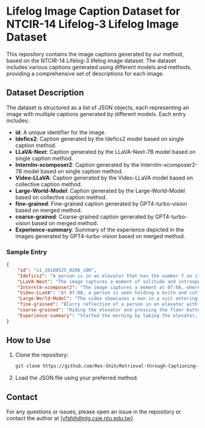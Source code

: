 # Lifelog Image Caption Dataset for NTCIR-14 Lifelog-3 Lifelog Image Dataset

This repository contains the image captions generated by our method, based on the NTCIR-14 Lifelog-3 lifelog image dataset. The dataset includes various captions generated using different models and methods, providing a comprehensive set of descriptions for each image.

## Dataset Description

The dataset is structured as a list of JSON objects, each representing an image with multiple captions generated by different models. Each entry includes:

- **id**: A unique identifier for the image.
- **Idefics2**: Caption generated by the Idefics2 model based on single caption method.
- **LLaVA-Next**: Caption generated by the LLaVA-Next-7B model based on single caption method.
- **Internlm-xcomposer2**: Caption generated by the Internlm-xcomposer2-7B model based on single caption method.
- **Video-LLaVA**: Caption generated by the Video-LLaVA model based on collective caption method.
- **Large-World-Model**: Caption generated by the Large-World-Model based on collective caption method.
- **fine-grained**: Fine-grained caption generated by GPT4-turbo-vision based on merged method.
- **coarse-grained**: Coarse-grained caption generated by GPT4-turbo-vision based on merged method.
- **Experience-summary**: Summary of the experience depicted in the images generated by GPT4-turbo-vision based on merged method.

### Sample Entry

```json
{
    "id": "u1_20180525_0208_i00",
    "Idefics2": "A person is in an elevator that has the number 7 on it.",
    "LLaVA-Next": "The image captures a moment of solitude and introspection in a modern, well-lit elevator. The person, dressed in a crisp white shirt, stands alone, their reflection mirrored in the elevator's polished surface. The elevator's interior is sleek and minimalist, with a blue carpet underfoot and a yellow accent wall adding a pop of color. The time on the elevator reads 07:08, suggesting it's early morning or late evening. The individual appears to be in a state of quiet contemplation, perhaps reflecting on the day ahead or the day just past. The elevator's motion is captured in the blurred background, adding a sense of movement and progress. The overall atmosphere is one of calm and introspection, a snapshot of a moment in time within the confines of an urban elevator.",
    "Internlm-xcomposer2": "The image captures a moment at 07:08, where a person is standing in front of an elevator door. The reflection of the individual can be seen in the mirror-like surface of the door, creating a unique perspective.",
    "Video-LLaVA": "At 07:08, a person is seen holding a knife and cutting a piece of meat. The person is standing in front of a table with a plate of food, and there is a potted plant nearby. The person appears to be focused on their task, and the scene is well-lit, with natural light coming in from a window. The person's actions suggest that they are preparing a meal, and the presence of the potted plant adds a touch of greenery to the setting.",
    "Large-World-Model": "The video showcases a man in a suit entering a luxurious watch store, a woman walking through the store, and a man playing a piano. The man playing the piano is seen from different angles, and the camera pans around the store, capturing the various items on display.",
    "fine-grained": "Blurry reflection of a person in an elevator with visible door frame.",
    "coarse-grained": "Riding the elevator and pressing the floor button.",
    "Experience-summary": "Started the morning by taking the elevator, visiting the hotel lobby, interacting with staff, then enjoying a buffet breakfast."
}
```

## How to Use

1. Clone the repository:
    ```sh
    git clone https://github.com/Rex-Shih/Retrieval-through-Captioning-Enhanced-Interpretation.git
    ```
2. Load the JSON file using your preferred method.


## Contact

For any questions or issues, please open an issue in the repository or contact the author at [yfshih@nlg.csie.ntu.edu.tw].

```
